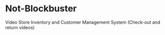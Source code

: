 # Not-Blockbuster
Video Store Inventory and Customer Management System (Check-out and return videos)
